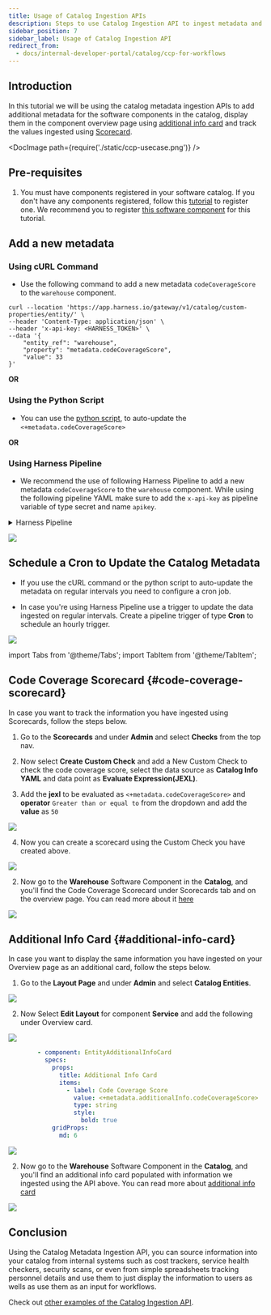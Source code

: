 ```yaml
---
title: Usage of Catalog Ingestion APIs
description: Steps to use Catalog Ingestion API to ingest metadata and use the information on catalog overview and workflows
sidebar_position: 7
sidebar_label: Usage of Catalog Ingestion API
redirect_from:
  - docs/internal-developer-portal/catalog/ccp-for-workflows
---
```


<DocsTag  backgroundColor= "#cbe2f9" text="Tutorial"  textColor="#0b5cad"  />

## Introduction

In this tutorial we will be using the catalog metadata ingestion APIs to add additional metadata for the software components in the catalog, display them in the component overview page using [additional info card](/docs/internal-developer-portal/catalog/catalog-ui.md#adding-an-additional-info-card) and track the values ingested using [Scorecard](https://developer.harness.io/docs/internal-developer-portal/scorecards/custom-data-sources). 

<DocImage path={require('./static/ccp-usecase.png')} />

<DocVideo src="https://www.youtube.com/embed/MB-IWGoYjOo?si=y87PPJlPdVYeqd99" />

## Pre-requisites

1. You must have components registered in your software catalog. If you don't have any components registered, follow this [tutorial](/docs/internal-developer-portal/catalog/register-software-component) to register one. We recommend you to register [this software component](https://github.com/harness-community/idp-samples/blob/main/example-catalog-info/tutorial-catalog-ingestion.yaml) for this tutorial.

## Add a new metadata

### Using cURL Command

- Use the following command to add a new metadata `codeCoverageScore` to the `warehouse` component. 

```cURL
curl --location 'https://app.harness.io/gateway/v1/catalog/custom-properties/entity/' \
--header 'Content-Type: application/json' \
--header 'x-api-key: <HARNESS_TOKEN>' \
--data '{
    "entity_ref": "warehouse",
    "property": "metadata.codeCoverageScore",
    "value": 33
}'
```

**OR**

### Using the Python Script

- You can use the [python script](https://github.com/harness-community/idp-samples/blob/main/sample-python-script.py), to auto-update the `<+metadata.codeCoverageScore>`

**OR**

### Using Harness Pipeline

- We recommend the use of following Harness Pipeline to add a new metadata `codeCoverageScore` to the `warehouse` component. While using the following pipeline YAML make sure to add the `x-api-key` as pipeline variable of type secret and name `apikey`. 

<details>
<summary>Harness Pipeline</summary>

```YAML
pipeline:
  name: catalog-ingestion-api-tutorial
  identifier: catalogingestionapitutorial
  projectIdentifier: <PROJECT_ID>
  orgIdentifier: <ORG_ID>
  tags: {}
  stages:
    - stage:
        name: demo-stage
        identifier: demostage
        description: ""
        type: IDP
        spec:
          platform:
            os: Linux
            arch: Amd64
          runtime:
            type: Cloud
            spec: {}
          execution:
            steps:
              - step:
                  type: Run
                  name: Run_1
                  identifier: Run_1
                  spec:
                    shell: Python
                    command: |-
                      import requests
                      import random

                      # Define the API endpoint and headers
                      url = 'https://app.harness.io/gateway/v1/catalog/custom-properties/entity'
                      headers = {
                          'Content-Type': 'application/json',
                          'x-api-key': '<+pipeline.variables.apikey>'  # Replace with your actual API key
                      }

                      # Fetch the product data from the API
                      product_url = 'https://dummyjson.com/products'
                      response = requests.get(product_url)

                      # Check if the response is successful
                      if response.status_code == 200:
                          data = response.json()

                          # Extract stock data
                          products = data.get("products", [])
                          total_stock = sum(product.get("stock", 0) for product in products)

                          # Introduce variability
                          random_max_possible_stock = random.randint(500, 2000)  # Randomize max stock
                          random_factor = random.uniform(0.5, 1.5)  # Random multiplier for variation

                          # Calculate base score and apply randomness
                          base_score = (total_stock / random_max_possible_stock) * 100
                          code_coverage_score = min(base_score * random_factor, 100)  # Ensure < 100

                          print(f"Code Coverage Score: {code_coverage_score:.2f}")

                          # Prepare the data to update the code coverage score
                          data_payload = {
                              "entity_ref": "warehouse",
                              "property": "metadata.codeCoverageScore",
                              "value": round(code_coverage_score, 2)  # Send as a number, not a string
                          }

                          # Make the POST request to update the value
                          update_response = requests.post(url, headers=headers, json=data_payload)

                          # Check the response from the update request
                          if update_response.status_code == 200:
                              print("Code coverage score updated successfully!")
                              print("Response:", update_response.json())
                          else:
                              print(f"Failed to update the code coverage score. HTTP Status Code: {update_response.status_code}")
                              print("Response:", update_response.text)
                      else:
                          print(f"Failed to fetch product data. HTTP Status Code: {response.status_code}")
        tags: {}
  variables:
    - name: apikey
      type: Secret
      description: ""
      required: false
      value: x-api-key
```
</details>

![](./static/add-secret.png)

## Schedule a Cron to Update the Catalog Metadata

- If you use the cURL command or the python script to auto-update the metadata on regular intervals you need to configure a cron job. 

- In case you're using Harness Pipeline use a trigger to update the data ingested on regular intervals. Create a pipeline trigger of type **Cron** to schedule an hourly trigger.

![](./static/code-coverage-score.gif)

import Tabs from '@theme/Tabs';
import TabItem from '@theme/TabItem';


<Tabs queryString="use-metadata-info">
<TabItem value="scorecard" label="Code Coverage Scorecard">

## Code Coverage Scorecard \{#code-coverage-scorecard}

In case you want to track the information you have ingested using Scorecards, follow the steps below.

1. Go to the **Scorecards** and under **Admin** and select **Checks** from the top nav.

2. Now select **Create Custom Check** and add a New Custom Check to check the code coverage score, select the data source as **Catalog Info YAML** and data point as **Evaluate Expression(JEXL)**. 

3. Add the **jexl** to be evaluated as `<+metadata.codeCoverageScore>` and **operator** `Greater than or equal to` from the dropdown and add the **value** as `50` 

![](./static/create-check.gif)

4. Now you can create a scorecard using the Custom Check you have created above. 

![](./static/create-score-card.gif)

2. Now go to the **Warehouse** Software Component in the **Catalog**, and you'll find the Code Coverage Scorecard under Scorecards tab and on the overview page. You can read more about it [here](https://developer.harness.io/docs/internal-developer-portal/scorecards/custom-data-sources)

![](./static/code-coverage-score-tab.png)

</TabItem>
<TabItem value="card" label="Additional Info Card">

## Additional Info Card \{#additional-info-card}

In case you want to display the same information you have ingested on your Overview page as an additional card, follow the steps below.

1. Go to the **Layout Page** and under **Admin** and select **Catalog Entities**.

![](./static/navigate-catalog-entities.png)

2. Now Select **Edit Layout** for component **Service** and add the following under Overview card. 

![](./static/navigate-component.png)

```YAML
        - component: EntityAdditionalInfoCard
          specs:
            props:
              title: Additional Info Card
              items:
                - label: Code Coverage Score
                  value: <+metadata.additionalInfo.codeCoverageScore>
                  type: string
                  style:
                    bold: true
            gridProps:
              md: 6
```

![](./static/add-additional-info-card.png)


2. Now go to the **Warehouse** Software Component in the **Catalog**, and you'll find an additional info card populated with information we ingested using the API above. You can read more about [additional info card](/docs/internal-developer-portal/catalog/catalog-ui.md#adding-an-additional-info-card)

![](./static/additional-info-card-new.png)

</TabItem>
</Tabs>

## Conclusion

Using the Catalog Metadata Ingestion API, you can source information into your catalog from internal systems such as cost trackers, service health checkers, security scans, or even from simple spreadsheets tracking personnel details and use them to just display the information to users as wells as use them as an input for workflows.

Check out [other examples of the Catalog Ingestion API](./catalog-ingestion-api.md).
